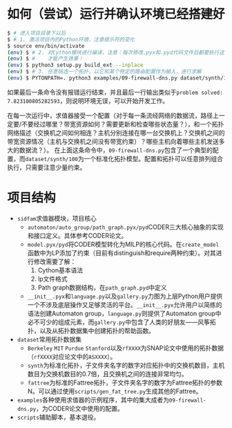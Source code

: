 # 如何（尝试）运行并确认环境已经搭建好

```bash
$ # 进入项目目录下以后
$ # 1. 激活项目内的Python环境，注意提示符的变化
$ source env/bin/activate
(env) $ # 2. 对Cython模块进行编译，注意：每次修改.pyx和.pyd代码文件后都要执行这条命令
(env) $ #    才能产生效果！
(env) $ python3 setup.py build_ext --inplace
(env) $ # 3. 任意挑选一个拓扑，以它和某个特定的路由配置作为输入，进行求解
(env) $ PYTONPATH=. python3 examples/09-firewall-dns.py dataset/synth/100
```

如果最后一条命令没有报错运行结束，并且最后一行输出类似于`problem solved: 7.823100805282593`，则说明环境无误，可以开始开发工作。

在每一次运行中，求值器接受一个配置（对于每一条流经网络的数据流，路径上一定要/不要经过哪里？带宽资源如何？需要更新和检查哪些状态量？），和一个拓扑网络描述（交换机之间如何相连？主机分别连接在哪一台交换机上？交换机之间的带宽资源情况（主机与交换机之间没有带宽约束）？哪些主机向着哪些主机发送多大的数据流？）。
在上面这条命令中，`09-firewall-dns.py`包含了一个典型的配置，而`dataset/synth/100`为一个标准化拓扑模型。配置和拓扑可以任意排列组合执行，只需要注意少量约束。

# 项目结构

* `sidfam`求值器模块，项目核心
  * `automaton/auto_group/path_graph.pyx/pyd`CODER三大核心抽象的实现和接口定义。具体参考CODER论文。
  * `model.pyx/pyd`将CODER模型转化为MILP的核心代码。在`create_model`函数中为LP添加了约束（目前有distinguish和require两种约束）。对其进行修改需要了解：
    1. Cython基本语法
    2. lp文件格式
    3. Path graph数据结构，在`path_graph.pyd`中定义
  * `__init__.pyx`和`language.py`以及`gallery.py`力图为上层Python用户提供一个不涉及底层操作又足够灵活的平台。`__init__.pyx`允许用户以简练的语法创建Automaton group，`language.py`则提供了Automaton group中必不可少的组成元素，而`gallery.py`中包含了人类的好朋友——风筝拓扑，以及从拓扑数据集中创建拓扑的帮助函数。
* `dataset`常用拓扑数据集
  * `Berkeley` `MIT` `Purdue` `Stanford`以及`rfXXXX`为SNAP论文中使用的拓扑数据（`rfXXXX`对应论文中的`ASXXXX`）。
  * `synth`为标准化拓扑，子文件夹名字的数字对应拓扑中的交换机数目，主机数目为交换机数目的0.7倍，且交换机之间的连接非常均匀。
  * `fattree`为标准的Fattree拓扑，子文件夹名字的数字为Fattree拓扑的参数N。可以通过使用`scripts/gen_fat_tree.py`生成其他的Fattree。
* `examples`各种使用求值器的示例程序，其中的集大成者为`09-firewall-dns.py`，为CODER论文中使用的配置。
* `scripts`辅助脚本，基本退役。
